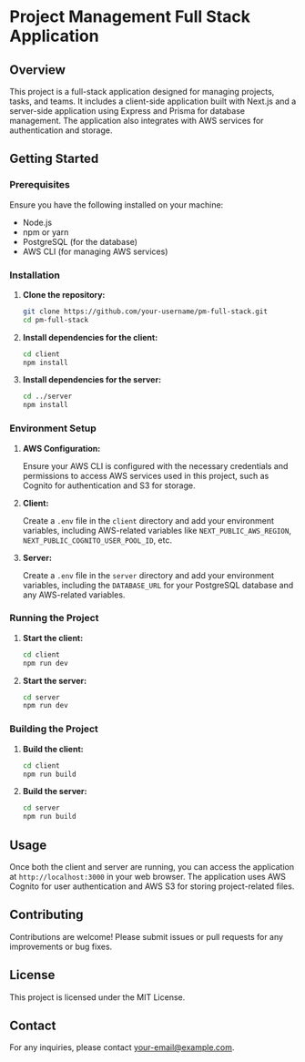 # Project Management Full Stack Application

## Overview

This project is a full-stack application designed for managing projects, tasks, and teams. It includes a client-side application built with Next.js and a server-side application using Express and Prisma for database management. The application also integrates with AWS services for authentication and storage.

## Getting Started

### Prerequisites

Ensure you have the following installed on your machine:

- Node.js
- npm or yarn
- PostgreSQL (for the database)
- AWS CLI (for managing AWS services)

### Installation

1. **Clone the repository:**

   ```bash
   git clone https://github.com/your-username/pm-full-stack.git
   cd pm-full-stack
   ```

2. **Install dependencies for the client:**

   ```bash
   cd client
   npm install
   ```

3. **Install dependencies for the server:**

   ```bash
   cd ../server
   npm install
   ```

### Environment Setup

1. **AWS Configuration:**

   Ensure your AWS CLI is configured with the necessary credentials and permissions to access AWS services used in this project, such as Cognito for authentication and S3 for storage.

2. **Client:**

   Create a `.env` file in the `client` directory and add your environment variables, including AWS-related variables like `NEXT_PUBLIC_AWS_REGION`, `NEXT_PUBLIC_COGNITO_USER_POOL_ID`, etc.

3. **Server:**

   Create a `.env` file in the `server` directory and add your environment variables, including the `DATABASE_URL` for your PostgreSQL database and any AWS-related variables.

### Running the Project

1. **Start the client:**

   ```bash
   cd client
   npm run dev
   ```

2. **Start the server:**

   ```bash
   cd server
   npm run dev
   ```

### Building the Project

1. **Build the client:**

   ```bash
   cd client
   npm run build
   ```

2. **Build the server:**

   ```bash
   cd server
   npm run build
   ```

## Usage

Once both the client and server are running, you can access the application at `http://localhost:3000` in your web browser. The application uses AWS Cognito for user authentication and AWS S3 for storing project-related files.

## Contributing

Contributions are welcome! Please submit issues or pull requests for any improvements or bug fixes.

## License

This project is licensed under the MIT License.

## Contact

For any inquiries, please contact [your-email@example.com](mailto:your-email@example.com).
